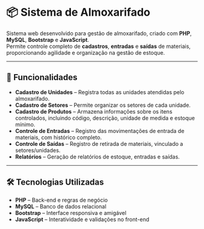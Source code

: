 # 📦 Sistema de Almoxarifado  

Sistema web desenvolvido para gestão de almoxarifado, criado com **PHP**, **MySQL**, **Bootstrap** e **JavaScript**.  
Permite controle completo de **cadastros**, **entradas** e **saídas** de materiais, proporcionando agilidade e organização na gestão de estoque.

---

## 🚀 Funcionalidades

- **Cadastro de Unidades** – Registra todas as unidades atendidas pelo almoxarifado.  
- **Cadastro de Setores** – Permite organizar os setores de cada unidade.  
- **Cadastro de Produtos** – Armazena informações sobre os itens controlados, incluindo código, descrição, unidade de medida e estoque mínimo.  
- **Controle de Entradas** – Registro das movimentações de entrada de materiais, com histórico completo.  
- **Controle de Saídas** – Registro de retirada de materiais, vinculado a setores/unidades.  
- **Relatórios** – Geração de relatórios de estoque, entradas e saídas.

---

## 🛠 Tecnologias Utilizadas

- **PHP** – Back-end e regras de negócio  
- **MySQL** – Banco de dados relacional  
- **Bootstrap** – Interface responsiva e amigável  
- **JavaScript** – Interatividade e validações no front-end  
